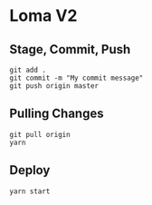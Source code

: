 # Loma V2

## Stage, Commit, Push

```
git add .
git commit -m "My commit message"
git push origin master
```

## Pulling Changes

```
git pull origin
yarn
```

## Deploy

```
yarn start
```
